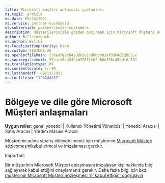 ```yaml
---
title: Microsoft müşteri anlaşması şablonları
ms.topic: article
ms.date: 05/28/2021
ms.service: partner-dashboard
ms.subservice: partnercenter-customers
description: Müşterilerinizle gözden geçirmek için Microsoft Müşteri sözleşmesinin bölgeye özgü ve dile özgü sürümlerini bulmayı ve indirmeyi öğrenin.
author: BillLinzbach
ms.author: BillLi
ms.localizationpriority: high
ms.custom: SEOJUNE.20
ms.openlocfilehash: c7be8fe9cb420d82616d6bcbd2af8d84052b651c
ms.sourcegitcommit: 37eac16c4339cb97831eb2a86d156c45bdf6a531
ms.translationtype: MT
ms.contentlocale: tr-TR
ms.lasthandoff: 09/13/2021
ms.locfileid: "126248657"
---
```

# <a name="microsoft-customer-agreements-by-region-and-language"></a>Bölgeye ve dile göre Microsoft Müşteri anlaşmaları

**Uygun roller**: genel yönetici | Kullanıcı Yönetimi Yöneticisi | Yönetici Aracısı | Satış Aracısı | Yardım Masası Aracısı

Müşterinin adına sipariş ekleyebilmeniz için müşterinin [Microsoft Müşteri sözleşmesini](https://www.microsoft.com/licensing/docs/customeragreement)kabul etmesi ve imzalaması gerekir.

>[!IMPORTANT]
> Bir müşterinin Microsoft Müşteri anlaşmasını imzalayan kişi hakkında bilgi sağlayarak kabul ettiğini onaylamanız gerekir. Daha fazla bilgi için bkz. [müşterinin Microsoft Müşteri Sözleşmesi 'ni kabul ettiğini doğrulayın](./confirm-customer-agreement.md) .

